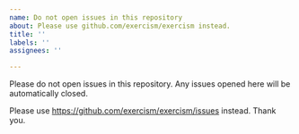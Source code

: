 ```yaml
---
name: Do not open issues in this repository
about: Please use github.com/exercism/exercism instead.
title: ''
labels: ''
assignees: ''

---
```


Please do not open issues in this repository. Any issues opened here will be automatically closed. 

Please use https://github.com/exercism/exercism/issues instead. Thank you.
